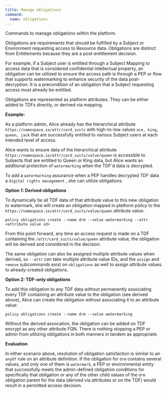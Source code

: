 ```yaml
---
title: Manage obligations
command:
  name: obligations
---
```


Commands to manage obligations within the platform.

Obligations are requirements that should be fulfilled by a Subject or Environment requesting access to Resource data. Obligations
are distinct from Entitlements because they are a post-entitlement decision.

For example, if a Subject user is entitled through a Subject Mapping to access data that is considered confidential intellectual
property, an obligation can be utilized to ensure the access path is through a PEP or flow that supports watermarking to enhance
security of the data post-decryption. It is a precondition of an obligation that a Subject requesting access must already be entitled.

Obligations are represented as platform attributes. They can be either added to TDFs directly, or derived via mapping.

**Example:**

As a platform admin, Alice already has the hierarchical attribute `https://namespace.io/attr/card_suits` with high-to-low values `ace, king, queen, jack`
that are successfully entitled to various Subject users at each intended level of access.

Alice wants to ensure data of the hierarchical attribute `https://namespace.io/attr/card_suits/value/queen`
is accessible to Subjects that are entitled to Queen or King data, but Alice wants an additional protection of `watermarking` when
the TDF'd data is decrypted.

To add a `watermarking` assurance when a PEP handles decrypted TDF data a `digital rights management` , she can utilize obligations.

**Option 1: Derived obligations**

To dynamically tie all TDF data of that attribute value to this new obligation to watermark, she will create an obligation
mapped in platform policy to the `https://namespace.io/attr/card_suits/value/queen` attribute value:

`policy obligations create --name drm --value watermarking --attr <attribute value id>`

From this point forward, any time an access request is made on a TDF containing the `/attr/card_suits/value/queen` attribute value, the obligation
will be derived and considered in the decision.

The same obligation can also be assigned multiple attribute values when derived, so `--attr` can take multiple attribute value IDs, and the
`assign` and `remove` subcommands exist on `obligations` as well to assign attribute values to already-created obligations.

**Option 2: TDF-only obligations**

To add this obligation to any TDF data without permanently associating every TDF containing an attribute value to the obligation (see derived above),
Alice can create the obligation without associating it to an attribute value:

`policy obligations create --name drm --value watermarking`

Without the derived assocation, the obligation can be added on TDF encrypt as any other attribute FQN. There is nothing stopping a PEP or admin from utilizing obligations in both manners in tandem as appropriate.

**Evaluation**

In either scenario above, resolution of obligation satisfaction is similar to an `anyOf` rule on an attribute definition. If the obligation for `drm` contains
several values, and only one of them is `watermark`, a PEP or environmental entity that successfully meets the admin-defined obligation conditions
for specifically that obligation or any of the other child values of the `drm` obligation parent for the data (derived via attributes or on the TDF)
would result in a permitted access decision.
